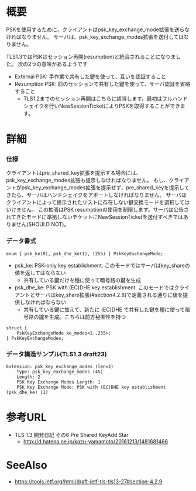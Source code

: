 # 概要
PSKを使用するために、クライアントはpsk_key_exchange_mode拡張を送らなければなりません。
サーバは、psk_key_exchange_modes拡張を送付してはなりません。

TLS1.3ではPSKはセッション再開(resumption)と統合されることになりました。
次の2つの意味があるようです
- External PSK: 手作業で共有した鍵を使って、互いを認証すること
- Resumption PSK: 前のセッションで共有した鍵を使って、サーバ認証を省略すること
  - TLS1.2までのセッション再開はこちらに該当します。最初はフルハンドシェイクを行いNewSessionTicketによりPSKを取得することができます。

# 詳細

### 仕様
クライアントはpre_shared_key拡張を提示する場合には、psk_key_exchange_modes拡張も提示しなければなりません。
もし、クライアントがpsk_key_exchange_modes拡張を提示せず、pre_shared_keyを提示してきたら、サーバはハンドシェイクをアボートしなければなりません。
サーバはクライアントによって提示されたリストに存在しない鍵交換モードを選択してはいけません。
この拡張はPSK resumptionの使用を制限します。サーバは公告されてきたモードに準拠しないチケットにNewSessionTicketを送付すべきではありません(SHOULD NOT)。


### データ書式
```
enum { psk_ke(0), psk_dhe_ke(1), (255) } PskKeyExchangeMode;
```
- psk_ke: PSK-only key establishment. このモードではサーバはkey_shareの値を返してはならない
  - 共有している鍵だけを種に使って暗号路の鍵を生成
- psk_dhe_ke: PSK with (EC)DHE key establishment.  このモードではクライアントとサーバはkey_share拡張(#section4.2.8)で定義される通りに値を提供しなければならない
  - 共有している鍵に加えて、新たに (EC)DHE で共有した鍵を種に使って暗号路の鍵を生成。こちらは前方秘匿性を持つ


```
struct {
    PskKeyExchangeMode ke_modes<1..255>;
} PskKeyExchangeModes;
```

### データ構造サンプル(TLS1.3 draft23)
```
Extension: psk_key_exchange_modes (len=2)
    Type: psk_key_exchange_modes (45)
    Length: 2
    PSK Key Exchange Modes Length: 1
    PSK Key Exchange Mode: PSK with (EC)DHE key establishment (psk_dhe_ke) (1)
```

# 参考URL
- TLS 1.3 開発日記 その6 Pre Shared KeyAdd Star 
  - http://d.hatena.ne.jp/kazu-yamamoto/20161213/1481681466

# SeeAlso
- https://tools.ietf.org/html/draft-ietf-tls-tls13-27#section-4.2.9

